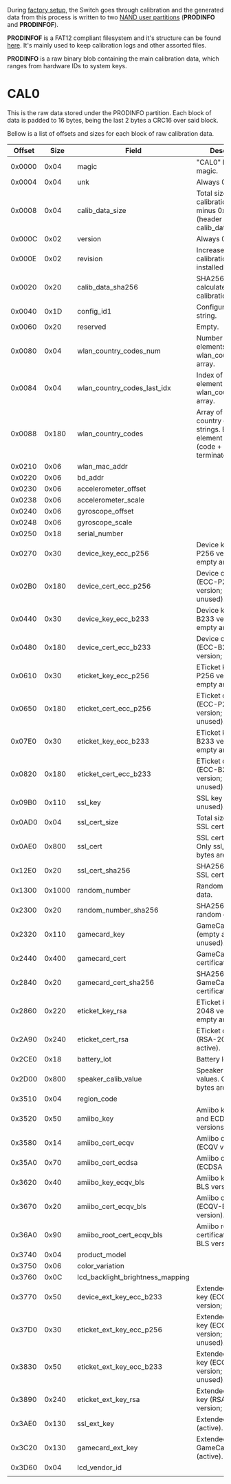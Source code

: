 During [factory setup](Factory%20Setup.md "wikilink"), the Switch goes
through calibration and the generated data from this process is written
to two [NAND user partitions](Flash%20Filesystem.md "wikilink")
(**PRODINFO** and **PRODINFOF**).

**PRODINFOF** is a FAT12 compliant filesystem and it's structure can be
found [here](Flash%20Filesystem#PRODINFOF.md##PRODINFOF "wikilink").
It's mainly used to keep calibration logs and other assorted files.

**PRODINFO** is a raw binary blob containing the main calibration data,
which ranges from hardware IDs to system keys.

# CAL0

This is the raw data stored under the PRODINFO partition. Each block of
data is padded to 16 bytes, being the last 2 bytes a CRC16 over said
block.

Bellow is a list of offsets and sizes for each block of raw calibration
data.

| Offset | Size   | Field                               | Description                                                                           |
| ------ | ------ | ----------------------------------- | ------------------------------------------------------------------------------------- |
| 0x0000 | 0x04   | magic                               | "CAL0" header magic.                                                                  |
| 0x0004 | 0x04   | unk                                 | Always 0x07.                                                                          |
| 0x0008 | 0x04   | calib\_data\_size                   | Total size of calibration data minus 0x40 bytes (header + calib\_data\_sha256).       |
| 0x000C | 0x02   | version                             | Always 0x01.                                                                          |
| 0x000E | 0x02   | revision                            | Increases each time calibration data is installed.                                    |
| 0x0020 | 0x20   | calib\_data\_sha256                 | SHA256 hash calculated over calibration data.                                         |
| 0x0040 | 0x1D   | config\_id1                         | Configuration ID string.                                                              |
| 0x0060 | 0x20   | reserved                            | Empty.                                                                                |
| 0x0080 | 0x04   | wlan\_country\_codes\_num           | Number of elements in the wlan\_country\_codes array.                                 |
| 0x0084 | 0x04   | wlan\_country\_codes\_last\_idx     | Index of the last element in the wlan\_country\_codes array.                          |
| 0x0088 | 0x180  | wlan\_country\_codes                | Array of WLAN country code strings. Each element is 3 bytes (code + NULL terminator). |
| 0x0210 | 0x06   | wlan\_mac\_addr                     |                                                                                       |
| 0x0220 | 0x06   | bd\_addr                            |                                                                                       |
| 0x0230 | 0x06   | accelerometer\_offset               |                                                                                       |
| 0x0238 | 0x06   | accelerometer\_scale                |                                                                                       |
| 0x0240 | 0x06   | gyroscope\_offset                   |                                                                                       |
| 0x0248 | 0x06   | gyroscope\_scale                    |                                                                                       |
| 0x0250 | 0x18   | serial\_number                      |                                                                                       |
| 0x0270 | 0x30   | device\_key\_ecc\_p256              | Device key (ECC-P256 version; empty and unused).                                      |
| 0x02B0 | 0x180  | device\_cert\_ecc\_p256             | Device certificate (ECC-P256 version; empty and unused).                              |
| 0x0440 | 0x30   | device\_key\_ecc\_b233              | Device key (ECC-B233 version; empty and unused).                                      |
| 0x0480 | 0x180  | device\_cert\_ecc\_b233             | Device certificate (ECC-B233 version; active).                                        |
| 0x0610 | 0x30   | eticket\_key\_ecc\_p256             | ETicket key (ECC-P256 version; empty and unused).                                     |
| 0x0650 | 0x180  | eticket\_cert\_ecc\_p256            | ETicket certificate (ECC-P256 version; empty and unused).                             |
| 0x07E0 | 0x30   | eticket\_key\_ecc\_b233             | ETicket key (ECC-B233 version; empty and unused).                                     |
| 0x0820 | 0x180  | eticket\_cert\_ecc\_b233            | ETicket certificate (ECC-B233 version; empty and unused).                             |
| 0x09B0 | 0x110  | ssl\_key                            | SSL key (empty and unused).                                                           |
| 0x0AD0 | 0x04   | ssl\_cert\_size                     | Total size of the SSL certificate.                                                    |
| 0x0AE0 | 0x800  | ssl\_cert                           | SSL certificate. Only ssl\_cert\_size bytes are used.                                 |
| 0x12E0 | 0x20   | ssl\_cert\_sha256                   | SHA256 over the SSL certificate.                                                      |
| 0x1300 | 0x1000 | random\_number                      | Random generated data.                                                                |
| 0x2300 | 0x20   | random\_number\_sha256              | SHA256 over the random data block.                                                    |
| 0x2320 | 0x110  | gamecard\_key                       | GameCard key (empty and unused).                                                      |
| 0x2440 | 0x400  | gamecard\_cert                      | GameCard certificate.                                                                 |
| 0x2840 | 0x20   | gamecard\_cert\_sha256              | SHA256 over the GameCard certificate.                                                 |
| 0x2860 | 0x220  | eticket\_key\_rsa                   | ETicket key (RSA-2048 version; empty and unused).                                     |
| 0x2A90 | 0x240  | eticket\_cert\_rsa                  | ETicket certificate (RSA-2048 version; active).                                       |
| 0x2CE0 | 0x18   | battery\_lot                        | Battery lot string ID.                                                                |
| 0x2D00 | 0x800  | speaker\_calib\_value               | Speaker calibration values. Only 0x5A bytes are used.                                 |
| 0x3510 | 0x04   | region\_code                        |                                                                                       |
| 0x3520 | 0x50   | amiibo\_key                         | Amiibo key (ECQV and ECDSA versions).                                                 |
| 0x3580 | 0x14   | amiibo\_cert\_ecqv                  | Amiibo certificate (ECQV version).                                                    |
| 0x35A0 | 0x70   | amiibo\_cert\_ecdsa                 | Amiibo certificate (ECDSA version).                                                   |
| 0x3620 | 0x40   | amiibo\_key\_ecqv\_bls              | Amiibo key (ECQV-BLS version).                                                        |
| 0x3670 | 0x20   | amiibo\_cert\_ecqv\_bls             | Amiibo certificate (ECQV-BLS version).                                                |
| 0x36A0 | 0x90   | amiibo\_root\_cert\_ecqv\_bls       | Amiibo root certificate (ECQV-BLS version).                                           |
| 0x3740 | 0x04   | product\_model                      |                                                                                       |
| 0x3750 | 0x06   | color\_variation                    |                                                                                       |
| 0x3760 | 0x0C   | lcd\_backlight\_brightness\_mapping |                                                                                       |
| 0x3770 | 0x50   | device\_ext\_key\_ecc\_b233         | Extended device key (ECC-B233 version; active).                                       |
| 0x37D0 | 0x30   | eticket\_ext\_key\_ecc\_p256        | Extended ETicket key (ECC-P256 version; empty and unused).                            |
| 0x3830 | 0x50   | eticket\_ext\_key\_ecc\_b233        | Extended ETicket key (ECC-B233 version; empty and unused).                            |
| 0x3890 | 0x240  | eticket\_ext\_key\_rsa              | Extended ETicket key (RSA-2048 version; active).                                      |
| 0x3AE0 | 0x130  | ssl\_ext\_key                       | Extended SSL key (active).                                                            |
| 0x3C20 | 0x130  | gamecard\_ext\_key                  | Extended GameCard key (active).                                                       |
| 0x3D60 | 0x04   | lcd\_vendor\_id                     |                                                                                       |
|        |        |                                     |                                                                                       |
